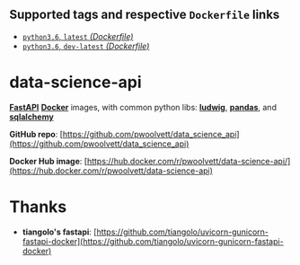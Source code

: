 ## Supported tags and respective `Dockerfile` links

* [`python3.6`, `latest` _(Dockerfile)_](https://github.com/pwoolvett/data_science_api/blob/master/Dockerfile)
* [`python3.6`, `dev-latest` _(Dockerfile)_](https://github.com/pwoolvett/data_science_api/blob/master/dev.Dockerfile)

# data-science-api

[**FastAPI**](https://fastapi.tiangolo.com/) [**Docker**](https://www.docker.com/) images, with common python libs:
[**ludwig**](https://uber.github.io/ludwig/), 
[**pandas**](https://pandas.pydata.org/), and
[**sqlalchemy**](https://www.sqlalchemy.org/)

**GitHub repo**: [https://github.com/pwoolvett/data_science_api](https://github.com/pwoolvett/data_science_api)

**Docker Hub image**: [https://hub.docker.com/r/pwoolvett/data-science-api/](https://hub.docker.com/r/pwoolvett/data-science-api)

# Thanks

* **tiangolo's fastapi**: [https://github.com/tiangolo/uvicorn-gunicorn-fastapi-docker](https://github.com/tiangolo/uvicorn-gunicorn-fastapi-docker)
